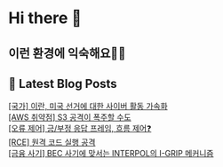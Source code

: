 # Hi there 👋

## 이런 환경에 익숙해요✍🏼

## 📕 Latest Blog Posts

<a href=https://honge1122.tistory.com/31>[국가] 이란, 미국 선거에 대한 사이버 활동 가속화</a></br><a href=https://honge1122.tistory.com/30>[AWS 취약점] S3 공격이 폭주할 수도 </a></br><a href=https://honge1122.tistory.com/29>[오류 제어] 긍/부정 응답 프레임, 흐름 제어❓</a></br><a href=https://honge1122.tistory.com/28>[RCE] 원격 코드 실행 공격</a></br><a href=https://honge1122.tistory.com/27>[금융 사기] BEC 사기에 맞서는 INTERPOL의 I-GRIP 메커니즘</a></br>